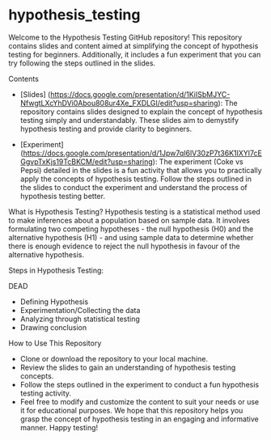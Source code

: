 # hypothesis_testing

Welcome to the Hypothesis Testing GitHub repository! This repository contains slides and content aimed at simplifying the concept of hypothesis testing for beginners. Additionally, it includes a fun experiment that you can try following the steps outlined in the slides.

Contents
- [Slides] (https://docs.google.com/presentation/d/1KiISbMJYC-NfwgtLXcYhDVi0Abou808ur4Xe_FXDLGI/edit?usp=sharing): The repository contains slides designed to explain the concept of hypothesis testing simply and understandably. These slides aim to demystify hypothesis testing and provide clarity to beginners.

- [Experiment] (https://docs.google.com/presentation/d/1Jpw7qI6lV30zP7t36K1IXYl7cEGgvpTxKjs19TcBKCM/edit?usp=sharing): The experiment (Coke vs Pepsi) detailed in the slides is a fun activity that allows you to practically apply the concepts of hypothesis testing. Follow the steps outlined in the slides to conduct the experiment and understand the process of hypothesis testing better.

What is Hypothesis Testing?
Hypothesis testing is a statistical method used to make inferences about a population based on sample data. It involves formulating two competing hypotheses - the null hypothesis (H0) and the alternative hypothesis (H1) - and using sample data to determine whether there is enough evidence to reject the null hypothesis in favour of the alternative hypothesis.

Steps in Hypothesis Testing:

DEAD

- Defining Hypothesis
- Experimentation/Collecting the data
- Analyzing through statistical testing
- Drawing conclusion

How to Use This Repository
- Clone or download the repository to your local machine.
- Review the slides to gain an understanding of hypothesis testing concepts.
- Follow the steps outlined in the experiment to conduct a fun hypothesis testing activity.
- Feel free to modify and customize the content to suit your needs or use it for educational purposes.
We hope that this repository helps you grasp the concept of hypothesis testing in an engaging and informative manner. Happy testing!

